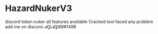 # HazardNukerV3
discord token nuker
all features available
Cracked tool
faced any problem add me on discord 𝓐𝓩𝓐𝓩𝓔𝓛#1498
